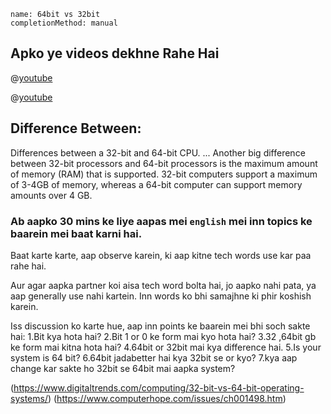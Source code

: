 ```ngMeta
name: 64bit vs 32bit
completionMethod: manual
```
## Apko ye videos dekhne Rahe Hai

@[youtube](8Q5GfoSZ54c)

@[youtube](hv1xTnaLsRg)

## Difference Between:
Differences between a 32-bit and 64-bit CPU. ... Another big difference between 32-bit processors and 64-bit processors is the maximum amount of memory (RAM) that is supported. 32-bit computers support a maximum of 3-4GB of memory, whereas a 64-bit computer can support memory amounts over 4 GB.

### Ab aapko 30 mins ke liye aapas mei `english` mei inn topics ke baarein mei baat karni hai.
Baat karte karte, aap observe karein, ki aap kitne tech words use kar paa rahe hai.

Aur agar aapka partner koi aisa tech word bolta hai, jo aapko nahi pata, ya aap generally use nahi kartein. Inn words ko bhi samajhne ki phir koshish karein.

Iss discussion ko karte hue, aap inn points ke baarein mei bhi soch sakte hai:
1.Bit kya hota hai?
2.Bit 1 or 0 ke form mai kyo hota hai?
3.32 ,64bit gb ke form mai kitna hota hai?
4.64bit or 32bit mai kya difference hai.
5.Is your system is 64 bit?
6.64bit jadabetter hai kya 32bit se or kyo?
7.kya aap change kar sakte ho 32bit se 64bit mai aapka system?

(https://www.digitaltrends.com/computing/32-bit-vs-64-bit-operating-systems/)
(https://www.computerhope.com/issues/ch001498.htm)

